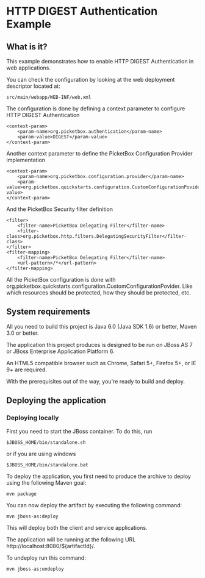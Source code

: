 HTTP DIGEST Authentication Example
===================

What is it?
-----------

This example demonstrates how to enable HTTP DIGEST Authentication in web applications.

You can check the configuration by looking at the web deployment descriptor located at:

	src/main/webapp/WEB-INF/web.xml

The configuration is done by defining a context parameter to configure HTTP DIGEST Authentication

	<context-param>
		<param-name>org.picketbox.authentication</param-name>
		<param-value>DIGEST</param-value>
	</context-param>
	
Another context parameter to define the PicketBox Configuration Provider implementation

	<context-param>
		<param-name>org.picketbox.configuration.provider</param-name>
		<param-value>org.picketbox.quickstarts.configuration.CustomConfigurationPovider</param-value>
	</context-param>

And the PicketBox Security filter definition

	<filter>
		<filter-name>PicketBox Delegating Filter</filter-name>
		<filter-class>org.picketbox.http.filters.DelegatingSecurityFilter</filter-class>
	</filter>
	<filter-mapping>
		<filter-name>PicketBox Delegating Filter</filter-name>
		<url-pattern>/*</url-pattern>
	</filter-mapping>

All the PicketBox configuration is done with org.picketbox.quickstarts.configuration.CustomConfigurationPovider. Like which resources should be protected, how they should be protected, etc.

System requirements
-----------

All you need to build this project is Java 6.0 (Java SDK 1.6) or better, Maven 3.0 or better.

The application this project produces is designed to be run on JBoss AS 7 or JBoss Enterprise Application Platform 6.

An HTML5 compatible browser such as Chrome, Safari 5+, Firefox 5+, or IE 9+ are required.

With the prerequisites out of the way, you're ready to build and deploy.

Deploying the application
-----------

### Deploying locally

First you need to start the JBoss container. To do this, run

	$JBOSS_HOME/bin/standalone.sh

or if you are using windows

	$JBOSS_HOME/bin/standalone.bat

To deploy the application, you first need to produce the archive to deploy using the following Maven goal:

	mvn package

You can now deploy the artifact by executing the following command:

	mvn jboss-as:deploy

This will deploy both the client and service applications.

The application will be running at the following URL http://localhost:8080/${artifactId}/.

To undeploy run this command:

	mvn jboss-as:undeploy